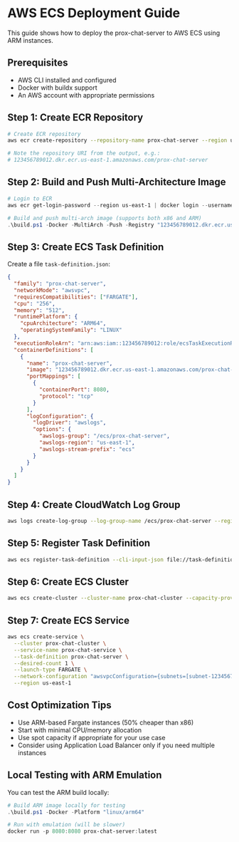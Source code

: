 # AWS ECS Deployment Guide

This guide shows how to deploy the prox-chat-server to AWS ECS using ARM instances.

## Prerequisites

- AWS CLI installed and configured
- Docker with buildx support
- An AWS account with appropriate permissions

## Step 1: Create ECR Repository

```bash
# Create ECR repository
aws ecr create-repository --repository-name prox-chat-server --region us-east-1

# Note the repository URI from the output, e.g.:
# 123456789012.dkr.ecr.us-east-1.amazonaws.com/prox-chat-server
```

## Step 2: Build and Push Multi-Architecture Image

```powershell
# Login to ECR
aws ecr get-login-password --region us-east-1 | docker login --username AWS --password-stdin 123456789012.dkr.ecr.us-east-1.amazonaws.com

# Build and push multi-arch image (supports both x86 and ARM)
.\build.ps1 -Docker -MultiArch -Push -Registry "123456789012.dkr.ecr.us-east-1.amazonaws.com/prox-chat-server" -Tag "latest"
```

## Step 3: Create ECS Task Definition

Create a file `task-definition.json`:

```json
{
  "family": "prox-chat-server",
  "networkMode": "awsvpc",
  "requiresCompatibilities": ["FARGATE"],
  "cpu": "256",
  "memory": "512",
  "runtimePlatform": {
    "cpuArchitecture": "ARM64",
    "operatingSystemFamily": "LINUX"
  },
  "executionRoleArn": "arn:aws:iam::123456789012:role/ecsTaskExecutionRole",
  "containerDefinitions": [
    {
      "name": "prox-chat-server",
      "image": "123456789012.dkr.ecr.us-east-1.amazonaws.com/prox-chat-server:latest",
      "portMappings": [
        {
          "containerPort": 8080,
          "protocol": "tcp"
        }
      ],
      "logConfiguration": {
        "logDriver": "awslogs",
        "options": {
          "awslogs-group": "/ecs/prox-chat-server",
          "awslogs-region": "us-east-1",
          "awslogs-stream-prefix": "ecs"
        }
      }
    }
  ]
}
```

## Step 4: Create CloudWatch Log Group

```bash
aws logs create-log-group --log-group-name /ecs/prox-chat-server --region us-east-1
```

## Step 5: Register Task Definition

```bash
aws ecs register-task-definition --cli-input-json file://task-definition.json --region us-east-1
```

## Step 6: Create ECS Cluster

```bash
aws ecs create-cluster --cluster-name prox-chat-cluster --capacity-providers FARGATE --region us-east-1
```

## Step 7: Create ECS Service

```bash
aws ecs create-service \
  --cluster prox-chat-cluster \
  --service-name prox-chat-service \
  --task-definition prox-chat-server \
  --desired-count 1 \
  --launch-type FARGATE \
  --network-configuration "awsvpcConfiguration={subnets=[subnet-12345678],securityGroups=[sg-12345678],assignPublicIp=ENABLED}" \
  --region us-east-1
```

## Cost Optimization Tips

- Use ARM-based Fargate instances (50% cheaper than x86)
- Start with minimal CPU/memory allocation
- Use spot capacity if appropriate for your use case
- Consider using Application Load Balancer only if you need multiple instances

## Local Testing with ARM Emulation

You can test the ARM build locally:

```powershell
# Build ARM image locally for testing
.\build.ps1 -Docker -Platform "linux/arm64"

# Run with emulation (will be slower)
docker run -p 8080:8080 prox-chat-server:latest
```
